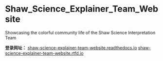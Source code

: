 # Shaw_Science_Explainer_Team_Website
Showcasing the colorful community life of the Shaw Science Interpretation Team

**登录网址：** [shaw-science-explainer-team-website.readthedocs.io](http://shaw-science-explainer-team-website.readthedocs.io/)
[shaw-science-explainer-team-website.rtfd.io](http://shaw-science-explainer-team-website.rtfd.io/)
